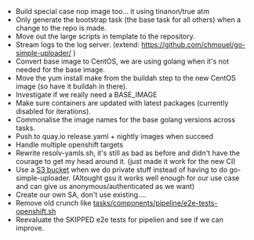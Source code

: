 * Build special case nop image too... it using tinanon/true atm
* Only generate the bootstrap task (the base task for all others) when a change to the repo is made.
* Move out the large scripts in template to the repository.
* Stream logs to the log server. (extend: https://github.com/chmouel/go-simple-uploader/ )
* Convert base image to CentOS, we are using golang when it's not needed for the base image.
* Move the yum install make from the buildah step to the new CentOS image (so have it buildah in there).
* Investigate if we really need a BASE_IMAGE
* Make sure containers are updated with latest packages (currently disabled for iterations).
* Commonalise the image names for the base golang versions across tasks.
* Push to quay.io release.yaml + nightly images when succeed
* Handle multiple openshift targets
* Rewrite resolv-yamls.sh, it's still as bad as before and didn't have the
  courage to get my head around it. (just made it work for the new CI)
* Use a [S3 bucket](https://git.io/JexBs) when we do private stuff instead of having to do go-simple-uploader.
  (Altought gsu it works well enough for our use case and can give us anonymous/authenticated as we want)
* Create our own SA, don't use existing....
* Remove old crunch like [tasks/components/pipeline/e2e-tests-openshift.sh](tasks/components/pipeline/e2e-tests-openshift.sh)
* Reevaluate the SKIPPED e2e tests for pipelien and see if we can improve.

